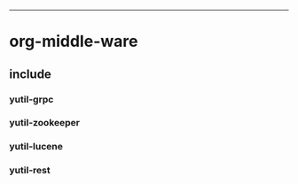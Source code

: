 ----------------------------------------------------------
#  org-middle-ware

## include 

### yutil-grpc

### yutil-zookeeper

### yutil-lucene

### yutil-rest
